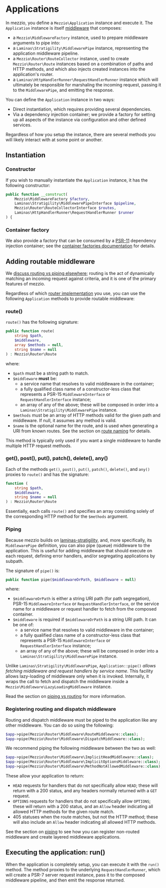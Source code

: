 # Applications

In mezzio, you define a `Mezzio\Application` instance and
execute it. The `Application` instance is itself [middleware](https://docs.laminas.dev/laminas-stratigility/middleware/)
that composes:

- a `Mezzio\MiddlewareFactory` instance, used to prepare middleware
  arguments to pipe into:
- a `Laminas\Stratigility\MiddlewarePipe` instance, representing the application
  middleware pipeline.
- a `Mezzio\Router\RouteCollector` instance, used to create
  `Mezzio\Router\Route` instances based on a combination of paths and
  HTTP methods, and which also injects created instances into the application's
  router.
- a `Laminas\HttpHandlerRunner\RequestHandlerRunner` instance which will ultimately
  be responsible for marshaling the incoming request, passing it to the
  `MiddlewarePipe`, and emitting the response.

You can define the `Application` instance in two ways:

- Direct instantiation, which requires providing several dependencies.
- Via a dependency injection container; we provide a factory for setting up all
  aspects of the instance via configuration and other defined services.

Regardless of how you setup the instance, there are several methods you will
likely interact with at some point or another.

## Instantiation

### Constructor

If you wish to manually instantiate the `Application` instance, it has the
following constructor:

```php
public function __construct(
    Mezzio\MiddlewareFactory $factory,
    Laminas\Stratigility\MiddlewarePipeInterface $pipeline,
    Mezzio\Router\RouteCollectorInterface $routes,
    Laminas\HttpHandlerRunner\RequestHandlerRunner $runner
) {
```

### Container factory

We also provide a factory that can be consumed by a [PSR-11](https://www.php-fig.org/psr/psr-11/)
dependency injection container; see the [container factories documentation](container/factories.md)
for details.

## Adding routable middleware

We [discuss routing vs piping elsewhere](router/piping.md); routing is the act
of dynamically matching an incoming request against criteria, and it is one of
the primary features of mezzio.

Regardless of which [router implementation](router/interface.md) you use, you
can use the following `Application` methods to provide routable middleware:

### route()

`route()` has the following signature:

```php
public function route(
    string $path,
    $middleware,
    array $methods = null,
    string $name = null
) : Mezzio\Router\Route
```

where:

- `$path` must be a string path to match.
- `$middleware` **must** be:
    - a service name that resolves to valid middleware in the container;
    - a fully qualified class name of a constructor-less class that represents a
      PSR-15 `MiddlewareInterface` or `RequestHandlerInterface` instance;
    - an array of any of the above; these will be composed in order into a
      `Laminas\Stratigility\MiddlewarePipe` instance.
- `$methods` must be an array of HTTP methods valid for the given path and
  middleware. If null, it assumes any method is valid.
- `$name` is the optional name for the route, and is used when generating a URI
  from known routes. See the section on [route naming](router/uri-generation.md#generating-uris)
  for details.

This method is typically only used if you want a single middleware to handle
multiple HTTP request methods.

### get(), post(), put(), patch(), delete(), any()

Each of the methods `get()`, `post()`, `put()`, `patch()`, `delete()`, and `any()`
proxies to `route()` and has the signature:

```php
function (
    string $path,
    $middleware,
    string $name = null
) : Mezzio\Router\Route
```

Essentially, each calls `route()` and specifies an array consisting solely of
the corresponding HTTP method for the `$methods` argument.

### Piping

Because mezzio builds on [laminas-stratigility](https://docs.laminas.dev/laminas-stratigility/),
and, more specifically, its `MiddlewarePipe` definition, you can also pipe
(queue) middleware to the application. This is useful for adding middleware that
should execute on each request, defining error handlers, and/or segregating
applications by subpath.

The signature of `pipe()` is:

```php
public function pipe($middlewareOrPath, $middleware = null)
```

where:

- `$middlewareOrPath` is either a string URI path (for path segregation), PSR-15
  `MiddlewareInterface` or `RequestHandlerInterface`, or the service name for a
  middleware or request handler to fetch from the composed container.
- `$middleware` is required if `$middlewareOrPath` is a string URI path. It can
  be one of:
    - a service name that resolves to valid middleware in the container;
    - a fully qualified class name of a constructor-less class that represents a
      PSR-15 `MiddlewareInterface` or `RequestHandlerInterface` instance;
    - an array of any of the above; these will be composed in order into a
      `Laminas\Stratigility\MiddlewarePipe` instance.

Unlike `Laminas\Stratigility\MiddlewarePipe`, `Application::pipe()` *allows
fetching middleware and request handlers by service name*. This facility allows
lazy-loading of middleware only when it is invoked. Internally, it wraps the
call to fetch and dispatch the middleware inside a
`Mezzio\Middleware\LazyLoadingMiddleware` instance.

Read the section on [piping vs routing](router/piping.md) for more information.

### Registering routing and dispatch middleware

Routing and dispatch middleware must be piped to the application like any other
middleware. You can do so using the following:

```php
$app->pipe(Mezzio\Router\Middleware\RouteMiddleware::class);
$app->pipe(Mezzio\Router\Middleware\DispatchMiddleware::class);
```

We recommend piping the following middleware between the two as well:

```php
$app->pipe(Mezzio\Router\Middleware\ImplicitHeadMiddleware::class);
$app->pipe(Mezzio\Router\Middleware\ImplicitOptionsMiddleware::class);
$app->pipe(Mezzio\Router\Middleware\MethodNotAllowedMiddleware::class);
```

These allow your application to return:

- `HEAD` requests for handlers that do not specifically allow `HEAD`; these will
  return with a 200 status, and any headers normally returned with a `GET`
  request.
- `OPTIONS` requests for handlers that do not specifically allow `OPTIONS`;
  these will return with a 200 status, and an `Allow` header indicating all
  allowed HTTP methods for the given route match.
- 405 statuses when the route matches, but not the HTTP method; these will also
  include an `Allow` header indicating all allowed HTTP methods.

See the section on [piping](router/piping.md) to see how you can register
non-routed middleware and create layered middleware applications.

## Executing the application: run()

When the application is completely setup, you can execute it with the `run()`
method. The method proxies to the underlying `RequestHandlerRunner`, which will
create a PSR-7 server request instance, pass it to the composed middleware
pipeline, and then emit the response returned.
